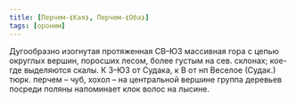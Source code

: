 ```yaml
---
title: [Перчем-❮Кая❯, Перчем-❮Оба❯]
tags: [ороним]
---
```


Дугообразно изогнутая протяженная СВ–ЮЗ массивная гора с цепью округлых вершин,
поросших лесом, более густым на сев. склонах; кое-где выделяются скалы. К З–ЮЗ
от Судака, к В от нп Веселое (Судак.) тюрк. перчем – чуб, хохол – на центральной
вершине группа деревьев посреди поляны напоминает клок волос на лысине.
